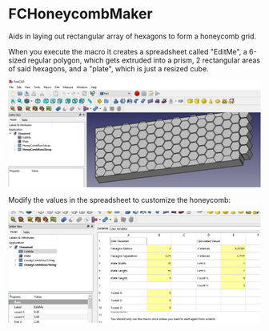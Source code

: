 # FCHoneycombMaker
Aids in laying out rectangular array of hexagons to form a honeycomb grid.

When you execute the macro it creates a spreadsheet called "EditMe", a 6-sized regular polygon, which gets extruded into a prism, 2 rectangular areas of said hexagons, and a "plate", which is just a resized cube.

<img src="honeycombmaker-screenshot1.png" alt="screenshot1">

Modify the values in the spreadsheet to customize the honeycomb:

<img src="honeycombmaker-screenshot2.png" alt="screenshot2">
